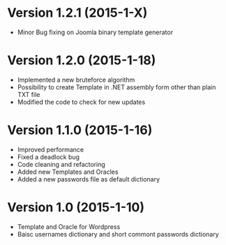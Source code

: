 # Version 1.2.1 (2015-1-X)

* Minor Bug fixing on Joomla binary template generator

# Version 1.2.0 (2015-1-18)

* Implemented a new bruteforce algorithm
* Possibility to create Template in .NET assembly form other than plain TXT file
* Modified the code to check for new updates

# Version 1.1.0 (2015-1-16)

* Improved performance
* Fixed a deadlock bug
* Code cleaning and refactoring
* Added new Templates and Oracles
* Added a new passwords file as default dictionary

# Version 1.0 (2015-1-10)

* Template and Oracle for Wordpress
* Baisc usernames dictionary and short commont passwords dictionary